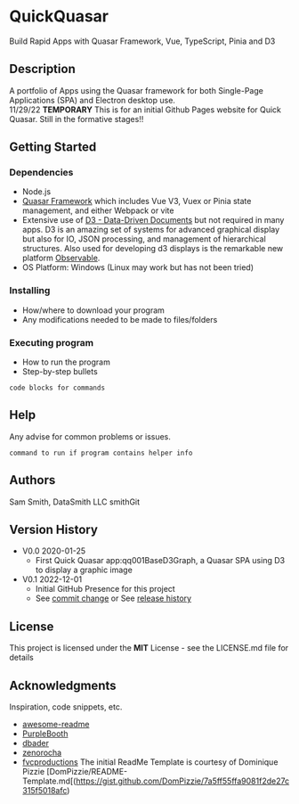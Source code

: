 # QuickQuasar
Build Rapid Apps with Quasar Framework, Vue, TypeScript, Pinia and D3

## Description

A portfolio of Apps using the Quasar framework for both Single-Page Applications (SPA) and Electron desktop use.  
11/29/22 **TEMPORARY** 
This is for an initial Github Pages website for Quick Quasar.  Still in the formative stages!!

## Getting Started

### Dependencies

* Node.js
* [Quasar Framework](https://quasar.dev/) which includes Vue V3, Vuex or Pinia state management, and either Webpack or vite
* Extensive use of [D3 - Data-Driven Documents](https://github.com/d3/d3) but not required in many apps.  D3 is an amazing set of systems for advanced graphical display but also for IO, JSON processing,
  and management of hierarchical structures.  Also used for developing d3 displays is the remarkable new platform [Observable](https://observablehq.com/).
* OS Platform: Windows (Linux may work but has not been tried)

### Installing

* How/where to download your program
* Any modifications needed to be made to files/folders

### Executing program

* How to run the program
* Step-by-step bullets
```
code blocks for commands
```

## Help

Any advise for common problems or issues.
```
command to run if program contains helper info
```

## Authors

Sam Smith, DataSmith LLC smithGit


## Version History

* V0.0 2020-01-25
    * First Quick Quasar app:qq001BaseD3Graph, a Quasar SPA using D3 to display a graphic image
* V0.1 2022-12-01
    * Initial GitHub Presence for this project
    * See [commit change]() or See [release history]()


## License

This project is licensed under the **MIT** License - see the LICENSE.md file for details

## Acknowledgments

Inspiration, code snippets, etc.
* [awesome-readme](https://github.com/matiassingers/awesome-readme)
* [PurpleBooth](https://gist.github.com/PurpleBooth/109311bb0361f32d87a2)
* [dbader](https://github.com/dbader/readme-template)
* [zenorocha](https://gist.github.com/zenorocha/4526327)
* [fvcproductions](https://gist.github.com/fvcproductions/1bfc2d4aecb01a834b46)
The initial ReadMe Template is courtesy of Dominique Pizzie [DomPizzie/README-Template.md[(https://gist.github.com/DomPizzie/7a5ff55ffa9081f2de27c315f5018afc)
